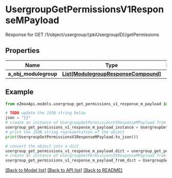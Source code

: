 # UsergroupGetPermissionsV1ResponseMPayload

Response for GET /1/object/usergroup/{pkiUsergroupID}/getPermissions

## Properties

Name | Type | Description | Notes
------------ | ------------- | ------------- | -------------
**a_obj_modulegroup** | [**List[ModulegroupResponseCompound]**](ModulegroupResponseCompound.md) |  | 

## Example

```python
from eZmaxApi.models.usergroup_get_permissions_v1_response_m_payload import UsergroupGetPermissionsV1ResponseMPayload

# TODO update the JSON string below
json = "{}"
# create an instance of UsergroupGetPermissionsV1ResponseMPayload from a JSON string
usergroup_get_permissions_v1_response_m_payload_instance = UsergroupGetPermissionsV1ResponseMPayload.from_json(json)
# print the JSON string representation of the object
print(UsergroupGetPermissionsV1ResponseMPayload.to_json())

# convert the object into a dict
usergroup_get_permissions_v1_response_m_payload_dict = usergroup_get_permissions_v1_response_m_payload_instance.to_dict()
# create an instance of UsergroupGetPermissionsV1ResponseMPayload from a dict
usergroup_get_permissions_v1_response_m_payload_from_dict = UsergroupGetPermissionsV1ResponseMPayload.from_dict(usergroup_get_permissions_v1_response_m_payload_dict)
```
[[Back to Model list]](../README.md#documentation-for-models) [[Back to API list]](../README.md#documentation-for-api-endpoints) [[Back to README]](../README.md)



